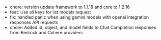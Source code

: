 <!-- The pattern we follow here is to keep the changelog for the latest version -->
<!-- Old changelogs are automatically attached to the GitHub releases -->

- chore: version update framework to 1.1.18 and core to 1.2.16
- feat: Use all keys for list models request
- fix: handled panic when using gemini models with openai integration responses API requests
- chore: Added id, object, and model fields to Chat Completion responses from Bedrock and Cohere providers